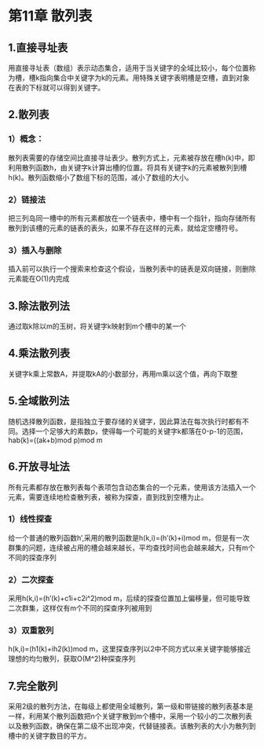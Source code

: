 # 第11章 散列表
## 1.直接寻址表
用直接寻址表（数组）表示动态集合，适用于当关键字的全域比较小，每个位置称为槽，槽k指向集合中关键字为k的元素。用特殊关键字表明槽是空槽，直到对象在表的下标就可以得到关键字。
## 2.散列表
### 1）概念：
散列表需要的存储空间比直接寻址表少。散列方式上，元素被存放在槽h(k)中，即利用散列函数h，由关键字k计算出槽的位置。将具有关键字k的元素被散列到槽h(k)。散列函数缩小了数组下标的范围，减小了数组的大小。
### 2）链接法
把三列岛同一槽中的所有元素都放在一个链表中，槽中有一个指针，指向存储所有散列到该槽的元素的链表的表头，如果不存在这样的元素，就给定空槽符号。
### 3）插入与删除
插入前可以执行一个搜索来检查这个假设，当散列表中的链表是双向链接，则删除元素能在O(1)内完成
## 3.除法散列法
通过取k除以m的玉树，将关键字k映射到m个槽中的某一个
## 4.乘法散列表
关键字k乘上常数A，并提取kA的小数部分，再用m乘以这个值，再向下取整
## 5.全域散列法
随机选择散列函数，是指独立于要存储的关键字，因此算法在每次执行时都有不同。选择一个足够大的素数p，使得每一个可能的关键字k都落在0-p-1的范围，hab(k)=((ak+b)mod p)mod m
## 6.开放寻址法
所有元素都存放在散列表每个表项包含动态集合的一个元素，使用该方法插入一个元素，需要连续地检查散列表，被称为探查，直到找到空槽为止。
### 1）线性探查
给一个普通的散列函数h’,采用的散列函数是h(k,i)=(h’(k)+i)mod m，但是有一次群集的问题，连续被占用的槽会越来越长，平均查找时间也会越来越大，只有m个不同的探查序列
### 2）二次探查
采用h(k,i)=(h’(k)+c1i+c2i^2)mod m，后续的探查位置加上偏移量，但可能导致二次群集，这样仅有m个不同的探查序列被用到
### 3）双重散列
h(k,i)=(h1(k)+ih2(k))mod m，这里探查序列以2中不同方式以来关键字能够接近理想的均匀散列，获取O(M^2)种探查序列
## 7.完全散列
采用2级的散列方法，在每级上都使用全域散列，第一级和带链接的散列表基本是一样，利用某个散列函数把n个关键字散到m个槽中，采用一个较小的二次散列表以及散列函数，确保在第二级不出现冲突，代替链接表。该散列表的大小为散列到槽中的关键字数目的平方。
